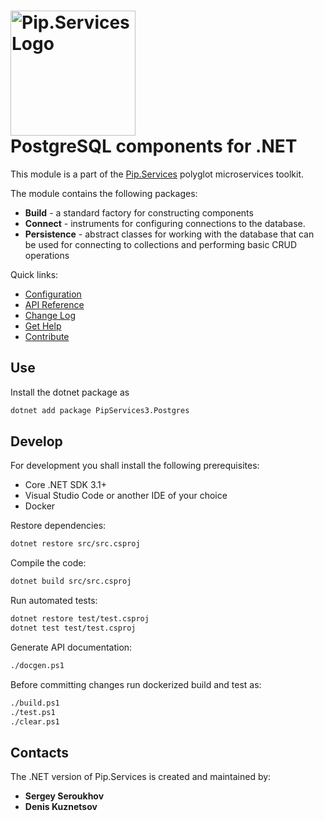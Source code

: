 # <img src="https://uploads-ssl.webflow.com/5ea5d3315186cf5ec60c3ee4/5edf1c94ce4c859f2b188094_logo.svg" alt="Pip.Services Logo" width="200"> <br/> PostgreSQL components for .NET

This module is a part of the [Pip.Services](http://pipservices.org) polyglot microservices toolkit.

The module contains the following packages:
 
- **Build** - a standard factory for constructing components
- **Connect** - instruments for configuring connections to the database.
- **Persistence** - abstract classes for working with the database that can be used for connecting to collections and performing basic CRUD operations

<a name="links"></a> Quick links:

* [Configuration](https://www.pipservices.org/recipies/configuration)
* [API Reference](https://pip-services3-dotnet.github.io/pip-services3-postgres-dotnet/)
* [Change Log](CHANGELOG.md)
* [Get Help](https://www.pipservices.org/community/help)
* [Contribute](https://www.pipservices.org/community/contribute)

## Use

Install the dotnet package as
```bash
dotnet add package PipServices3.Postgres
```

## Develop

For development you shall install the following prerequisites:
* Core .NET SDK 3.1+
* Visual Studio Code or another IDE of your choice
* Docker

Restore dependencies:
```bash
dotnet restore src/src.csproj
```

Compile the code:
```bash
dotnet build src/src.csproj
```

Run automated tests:
```bash
dotnet restore test/test.csproj
dotnet test test/test.csproj
```

Generate API documentation:
```bash
./docgen.ps1
```

Before committing changes run dockerized build and test as:
```bash
./build.ps1
./test.ps1
./clear.ps1
```

## Contacts

The .NET version of Pip.Services is created and maintained by:
- **Sergey Seroukhov**
- **Denis Kuznetsov**

